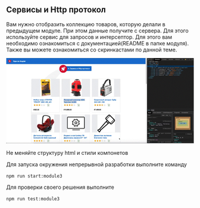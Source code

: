 ## Cервисы и Http протокол

Вам нужно отобразить коллекцию товаров, которую делали в предыдущем модуле. При этом данные получите с сервера. Для этого используйте сервис для запросов и интерсептор.
Для этого вам необходимо ознакомиться с документацией(README в папке модуля).
Также вы можете ознакомиться со скринкастами по данной теме.

![Demo](assets/demo.gif)

Не меняйте структуру html и стили компонетов

Для запуска окружения непрерывной разработки выполните команду

```bash
npm run start:module3
```

Для проверки своего решения выполните

```bash
npm run test:module3
```
